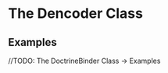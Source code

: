 The Dencoder Class
=========================

## Examples

//TODO: The DoctrineBinder Class -> Examples
